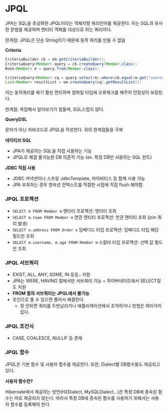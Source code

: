# JPQL

JPA는 SQL을 추상화한 JPQL이라는 객체지향 쿼리언어를 제공한다. 이는 SQL과 유사한 문법을 제공하며 엔티티 객체를 대상으로 하는 쿼리이다.

한계점: JPQL은 단순 String이기 때문에 동적 쿼리를 만들 수 없음

**Criteria**

```java
CriteriaBuilder cb = em.getCriteriaBuilder();
CriteriaQuery<Member> query = cb.createQuery(Member.class);
Root<Member> m = query.from(Member.class);

CriteriaQuery<Member> cq = query.select(m).where(cb.equal(m.get("username"), "kim"));
List<Member> resultList = em.createQuery(cq).getResultList();
```

이는 동적쿼리를 짜기 훨씬 편리하며 컴파일 타임에 오류체크를 해주어 안정성이 보장된다.

한계점: 복잡해서 알아보기가 힘들며, SQL스럽지 않다.

**QueryDSL**

문자가 아닌 자바코드로 JPQL을 작성한다. 위의 한계점들을 극복

**네이티브 SQL**

- JPA가 제공하는 SQL을 직접 사용하는 기능
- JPQL로 해결 불가능한 DB 의존적 기능 (ex. 특정 DB만 사용하는 SQL 힌트)

**JDBC 직접 사용**

- JDBC 커넥션이나 스프링 JdbcTemplate, 마이바티스 등 함께 사용 가능
- JPA 우회하는 경우 영속성 컨텍스트를 적절한 시점에 직접 flush 해야함

### JPQL 프로젝션

- `SELECT m FROM Member m` 엔티티 프로젝션: 엔티티 조회
- `SELECT m.team FROM Member m` 연관 엔티티 프로젝션: 연관 엔티티 조회 (join 쿼리 발생)
- `SELECT o.address FROM Order o` 임베디드 타입 프로젝션: 임베디드 타입 해당 필드만 조회
- `SELECT m.username, m.age FROM Member m` 스칼라 타입 프로젝션: 선택 값 필드만 조회

### JPQL 서브쿼리

- EXIST, ALL, ANY, SOME, IN 등등.. 지원
- JPA는 WERE, HAVING 절에서만 서브쿼리 가능 + 하이버네이트에서 SELECT절도 지원
- **FROM 절의 서브쿼리는 JPQL에서 불가능**
- 조인으로 풀 수 있으면 풀어서 해결한다.
  - 정 안되면 쿼리를 두번날리거나 애플리케이션에서 조작하거나 방법은 여러가지 있다.

### JPQL 조건식

- CASE, COALESCE, NULLIF 등 존재

### JPQL 함수

JPQL은 기본 함수 및 사용자 함수를 제공한다. 또한, Dialect별 DB함수들도 제공되고 있다.

**사용자 함수란?**

Hibernate에서 제공하는 방언(H2Dialect, MySQLDialect...)은 특정 DB에 종속된 함수는 따로 제공되지 않는다. 따라서 특정 DB에 종속된 함수를 사용하기 위해서는 사용자 함수를 등록해야 한다.
